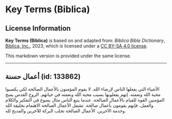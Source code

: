 # Key Terms (Biblica)

## License Information

**Key Terms (Biblica)** is based on and adapted from: _Biblica Bible Dictionary_, [Biblica, Inc.](https://www.biblica.com/), 2023, which is licensed under a [CC BY-SA 4.0 license](https://creativecommons.org/licenses/by-sa/4.0/legalcode.en).

This markdown version is provided under the same license.



--------------------------------

## أعمال حسنة (id: 133862)

الأشياء التي يفعلها الناس لإرضاء الله. لا يقوم المؤمنون بالأعمال الصالحة لكي يكسبوا محبة الله ونعمته. إنهم يفعلونها بسبب محبة الله ونعمته في حياتهم. الروح القدس يمنح المؤمنين القوة للقيام بالأعمال الصالحة. عندما يتبع الناس مثال يسوع في التفكير والكلام والعمل، فإنهم يقومون بأعمال صالحة. تشمل الأعمال الصالحة الاهتمام بخليقة الله وخدمة الآخرين. الأعمال الصالحة تجلب البركة للآخرين والمديح لله.


